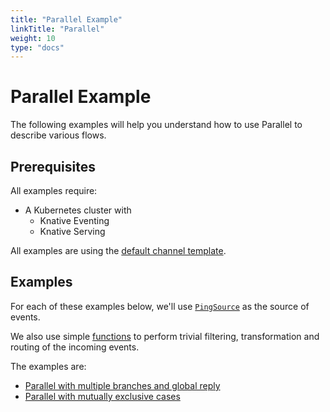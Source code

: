 ```yaml
---
title: "Parallel Example"
linkTitle: "Parallel"
weight: 10
type: "docs"
---
```


# Parallel Example

The following examples will help you understand how to use Parallel to describe
various flows.

## Prerequisites

All examples require:

- A Kubernetes cluster with
  - Knative Eventing
  - Knative Serving

All examples are using the
[default channel template](../../channels/default-channels.md).

## Examples

For each of these examples below, we'll use
[`PingSource`](../ping-source/README.md) as the source of events.

We also use simple
[functions](https://github.com/lionelvillard/knative-functions) to perform
trivial filtering, transformation and routing of the incoming events.

The examples are:

- [Parallel with multiple branches and global reply](./multiple-branches/README.md)
- [Parallel with mutually exclusive cases](./mutual-exclusivity/README.md)
